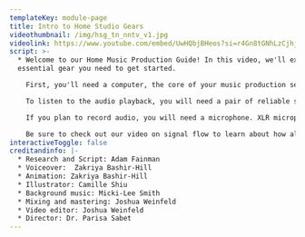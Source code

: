 ```yaml
---
templateKey: module-page
title: Intro to Home Studio Gears
videothumbnail: /img/hsg_tn_nntv_v1.jpg
videolink: https://www.youtube.com/embed/UwHQbjBHeos?si=r4Gn8tGNhLzCjhju
script: >-
  * Welcome to our Home Music Production Guide! In this video, we'll explore the
  essential gear you need to get started.

    First, you'll need a computer, the core of your music production setup for recording, composing, arranging, and mixing music. Make sure it meets your DAW’s requirements. Next, you’ll need an audio interface, a hardware device that connects microphones, instruments, and other audio equipment to your computer. Be sure to check its compatibility before you buy!

    To listen to the audio playback, you will need a pair of reliable studio monitors or headphones, or both. Invest in ones with accurate and flat frequency responses to ensure you can listen critically to your project playback.                         

    If you plan to record audio, you will need a microphone. XLR microphones will require a separate audio interface, while USB microphones will act as their own. You may want a MIDI controller if you want to play musical notes directly into your DAW. The most common controller is the keyboard. A 49-key MIDI keyboard is a good option for most basic tasks. Lastly, you’ll need cables to connect all your equipment, and any other necessary accessories.

    Be sure to check out our video on signal flow to learn about how all this gear gets wired up! Thanks for watching, and happy composing!
interactiveToggle: false
creditandinfo: |-
  * Research and Script: Adam Fainman
  * Voiceover:  Zakriya Bashir-Hill 
  * Animation: Zakriya Bashir-Hill
  * Illustrator: Camille Shiu
  * Background music: Micki-Lee Smith
  * Mixing and mastering: Joshua Weinfeld
  * Video editor: Joshua Weinfeld
  * Director: Dr. Parisa Sabet
---
```

